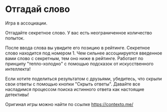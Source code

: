 # Отгадай слово

Игра в ассоциации.

Отгадайте секретное слово. У вас есть неограниченное количество попыток.

После ввода слова вы увидите его позицию в рейтинге. Секретное слово находится под номером 1. Чем сильнее ассоциируется введенное вами слово с секретным, тем оно ниже в рейтинге. Работает по принципу "тепло-холодно" с помощью подсказок от искусственного интеллекта!

Если хотите поделиться результатом с друзьями, убедитесь, что скрыли свои ответы с помощью кнопки "Скрыть ответы". Давайте все насладимся процессом поиска истинного ответа как настоящие детективы!

Оригинал игры можно найти по ссылке https://contexto.me/
